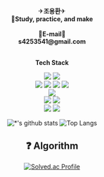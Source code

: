 <p align="center">
 ✈<b>조용환</b>✈ <br>
 🚅<b>Study, practice, and make</b> <br>
    <br>
 📘<b>E-mail</b>📘  <br>
 <b>s4253541@gmail.com</b><br>
<br>
  
<p align="center">
    <Strong>Tech Stack</Strong><br>
</p>
<p align="center" display="inline-block">
    <img src="https://img.shields.io/badge/Java-007396?style=for-the-badge&logo=Java&logoColor=white">
    <img src="https://img.shields.io/badge/javascript-F7DF1E?style=for-the-badge&logo=javascript&logoColor=white">  
    <br>
    <img src="https://img.shields.io/badge/Spring-6DB33F?style=for-the-badge&logo=Spring&logoColor=white">
    <img src="https://img.shields.io/badge/SpringBoot-6DB33F?style=for-the-badge&logo=SpringBoot&logoColor=white">
 <img src="https://img.shields.io/badge/vuedotjs-4FC08D?style=for-the-badge&logo=vue.js&logoColor=white">
  <img src="https://img.shields.io/badge/react-61DAFB?style=for-the-badge&logo=react&logoColor=white">
    <br>
    <img src="https://img.shields.io/badge/mysql-4479A1?style=for-the-badge&logo=mysql&logoColor=white">
    <br>
    <img src="https://img.shields.io/badge/IntelliJ IDEA-000000?style=for-the-badge&logo=IntelliJ IDEA&logoColor=white">
    <img src="https://img.shields.io/badge/visualstudiocode-007ACC?style=for-the-badge&logo=visualstudiocode&logoColor=white">
    <br>
    <img src="https://img.shields.io/badge/Git-F05032?style=for-the-badge&logo=Git&logoColor=white">
    <img src="https://img.shields.io/badge/Github-181717?style=for-the-badge&logo=Github&logoColor=white">
    <br>
 </p>
<div align=center>


![*'s github stats](https://github-readme-stats.vercel.app/api?username=yhc-key&show_icons=true)
![Top Langs](https://github-readme-stats.vercel.app/api/top-langs/?username=yhc-key&layout=compact&theme=onedark) 
    

## :question: Algorithm  
 </a>
 
[![Solved.ac Profile](http://mazassumnida.wtf/api/generate_badge?boj=s4253541)](https://solved.ac/s4253541)<br/>


  </div>
